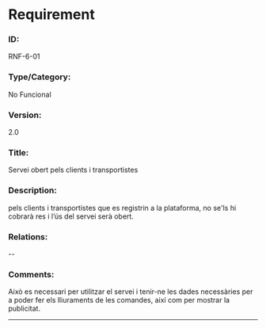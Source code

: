 # Requirement

### ID:
RNF-6-01

### Type/Category:
No Funcional

### Version:
2.0

### Title:
Servei obert pels clients i transportistes

### Description:
pels clients i transportistes que es registrin a la plataforma, no se'ls hi cobrarà res i l’ús del servei serà obert.

### Relations:
--

### Comments:
Això es necessari per utilitzar el servei i tenir-ne les dades necessàries per a poder fer els lliuraments de les comandes, així com per mostrar la publicitat.

---